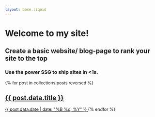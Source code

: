 ```yaml
---
layout: base.liquid
---
```


# Welcome to my site!

## Create a basic website/ blog-page to rank your site to the top

### Use the power SSG to ship sites in <1s.

{% for post in collections.posts reversed %}
  <a href="{{ post.url }}">
    <h2>{{ post.data.title }}</h2>
    <time>{{ post.data.date | date: "%B %d, %Y" }}</time>
  </a>
{% endfor %}